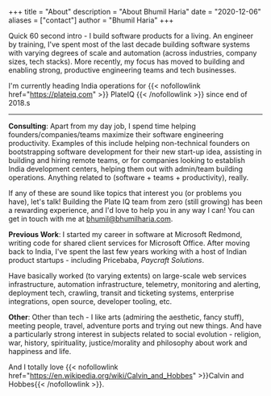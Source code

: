 +++
title = "About"
description = "About Bhumil Haria"
date = "2020-12-06"
aliases = ["contact"]
author = "Bhumil Haria"
+++


Quick 60 second intro - I build software products for a living. An engineer by training, I've spent
most of the last decade building software systems with varying degrees of scale and automation (across
industries, company sizes, tech stacks). More recently, my focus has moved to building and enabling
strong, productive engineering teams and tech businesses.

I'm currently heading India operations for
{{< nofollowlink href="https://plateiq.com" >}} PlateIQ {{< /nofollowlink >}} since end of 2018.s

---

**Consulting**:
Apart from my day job, I spend time helping founders/companies/teams maximize their software
engineering productivity. Examples of this include helping non-technical founders on bootstrapping
software development for their new start-up idea, assisting in building and hiring remote teams,
or for companies looking to establish India development centers, helping them out with
admin/team building operations. Anything related to (software + teams + productivity),
really.

If any of these are sound like topics that interest you (or problems you have), let's talk! Building
the Plate IQ team from zero (still growing) has been a rewarding experience, and I'd love to help you
in any way I can! You can get in touch with me at bhumil@bhumilharia.com.


**Previous Work**:
I started my career in software at Microsoft Redmond, writing code for shared client services for
Microsoft Office. After moving back to India, I've spent the last few years working with a host
of Indian product startups - including Pricebaba, *Paycraft Solutions*.

Have basically worked (to varying extents) on large-scale web services infrastructure, automation
infrastructure, telemetry, monitoring and alerting, deployment tech, crawling, transit and ticketing
systems, enterprise integrations, open source, developer tooling, etc.


**Other**:
Other than tech - I like arts (admiring the aesthetic, fancy stuff), meeting people, travel, adventure
ports and trying out new things. And have a particularly strong interest in subjects related to social
evolution - religion, war, history, spirituality, justice/morality and philosophy about work and
happiness and life. 

And I totally love 
{{< nofollowlink href="https://en.wikipedia.org/wiki/Calvin_and_Hobbes" >}}Calvin and Hobbes{{< /nofollowlink >}}.
